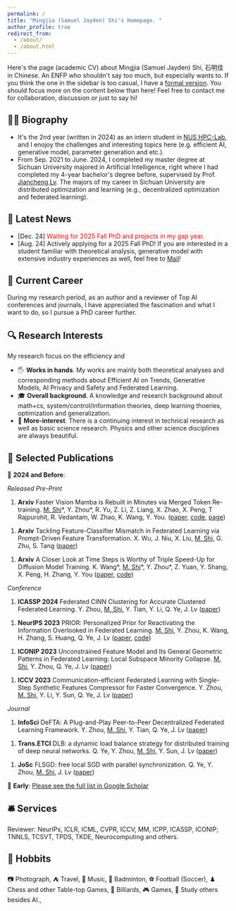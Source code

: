 ```yaml
---
permalink: /
title: "Mingjia (Samuel Jayden) Shi's Homepage. "
author_profile: true
redirect_from: 
  - /about/
  - /about.html
---
```


 Here's the page (academic CV) about Mingjia (Samuel Jayden) Shi, 石明佳 in Chinese. An ENFP who shouldn't say too much, but especially wants to. If you think the one in the sidebar is too casual, I have a [formal version](images/a_pic_of_mine_2.jpg). You should focus more on the content below than here! Feel free to contact me for collaboration, discussion or just to say hi!

**👨‍🎓 Biography**
---

- It's the 2nd year (written in 2024) as an intern student in [NUS HPC-Lab](https://ai.comp.nus.edu.sg/), and I enojoy the challenges and interesting topics here (e.g. efficient AI, generative model, parameter generation and etc.).
- From Sep. 2021 to June. 2024, I completed my master degree at Sichuan University majored in Artificial Intelligence, right where I had completed my 4-year bachelor's degree before, supervised by Prof. [Jiancheng Lv](https://center.dicalab.cn/). The majors of my career in Sichuan University are distributed optimization and learning (e.g., decentralized optimization and federated learning).


**🎉 Latest News**
---

- [Dec. 24] <font color="red">Waiting for 2025 Fall PhD and projects in my gap year.</font>
- [Aug. 24] Actively applying for a 2025 Fall PhD! If you are interested in a student familiar with theoretical analysis, generative model with extensive industry experiences as well, feel free to [Mail](3101ihs@gmail.com)!

**👣 Current Career**
---

During my research period, as an author and a reviewer of Top AI conferences and journals, I have appreciated the fascination and what I want to do, so I pursue a PhD career further.

**🔍 Research Interests**
---

My research focus on the efficiency and 
- 🖐️ **Works in hands**. My works are mainly both theoretical analyses and corresponding methods about Efficient AI on Trends, Generative Models, AI Privacy and Safety and Federated Learning.
- 🎓 **Overall background**. A knowledge and research background about math+cs, system/control/information theories, deep learning thoeries, optimization and generalization.
- 🌟 **More-interest**. There is a continuing interest in technical research as well as basic science research. Physics and other science disciplines are always beautiful.
<!-- - **Distributed Learning and Optimization**: -->
<!-- Distributed learning is the last one I majored in. The works explore the heterogeneity composition in federated learning primarily from the perspective of information composition, with methods towards information theory and optimization. -->
<!-- - **Efficient AI**: -->
<!-- Efficient AI is the recent major engagements and expected future major directions. To improve efficiency, especially training, in AI applications, the works in hands are mainly about data-centric AI and optimization. -->
<!-- - **Generative Model**: -->
<!-- Works about Generative Model interest me the most recently. The big hitter, generative model well-supported by diffusion theory, bring me back to the wonders of physics. A theoretically grounded approach is always fascinating. -->
<!-- - **AI Safety and Privacy**: -->
<!-- Another big hitter, LLM, and its practical generation tasks are also of my interests. A lot of industrial issues that need to be solved, effiicency, human value alignment and privacy. -->


**📄 Selected Publications**
---


📅 **2024 and Before**:

*Released Pre-Print*
1. **Arxiv** Faster Vision Mamba is Rebuilt in Minutes via Merged Token Re-training.
<u>M. Shi</u>\*, Y. Zhou*, R. Yu, Z. Li, Z. Liang, X. Zhao, X. Peng, T Rajpurohit, R. Vedantam, W. Zhao, K. Wang, Y. You.
([paper](https://arxiv.org/abs/2412.12496), [code](https://github.com/NUS-HPC-AI-Lab/R-MeeTo), [page](https://bdemo.github.io/R-MeeTo/))
<!-- **Arxiv** -->
1. **Arxiv** Tackling Feature-Classifier Mismatch in Federated Learning via Prompt-Driven Feature Transformation.
X. Wu, J. Niu, X. Liu, <u>M. Shi</u>, G. Zhu, S. Tang
([paper](https://arxiv.org/abs/2407.16139))
<!-- **Arxiv** -->
1. **Arxiv** A Closer Look at Time Steps is Worthy of Triple Speed-Up for Diffusion Model Training.
K. Wang\*, <u>M. Shi</u>\*, Y. Zhou\*, Z. Yuan, Y. Shang, X. Peng, H. Zhang, Y. You
([paper](https://arxiv.org/abs/2405.17403), [code](https://github.com/NUS-HPC-AI-Lab/SpeeD))
<!-- **Arxiv** -->

*Conference*
1. **ICASSP 2024** Federated CINN Clustering for Accurate Clustered Federated Learning.
Y. Zhou, <u>M. Shi</u>, Y. Tian, Y. Li, Q. Ye, J. Lv ([paper](https://ieeexplore.ieee.org/abstract/document/10447282/))
<!-- **ICASSP 2024** -->
1. **NeurIPS 2023** PRIOR: Personalized Prior for Reactivating the Information Overlooked in Federated Learning.
<u>M. Shi</u>, Y. Zhou, K. Wang, H. Zhang, S. Huang, Q. Ye, J. Lv ([paper](https://proceedings.neurips.cc/paper_files/paper/2023/hash/5a3674849d6d6d23ac088b9a2552f323-Abstract-Conference.html), [code](https://github.com/BDeMo/pFedBreD_public))
<!-- **NeurIPS 2023** -->
1. **ICONIP 2023** Unconstrained Feature Model and Its General Geometric Patterns in Federated Learning: Local Subspace Minority Collapse.
<u>M. Shi</u>, Y. Zhou, Q. Ye, J. Lv ([paper](https://link.springer.com/chapter/10.1007/978-981-99-8132-8_34))
<!-- **ICONIP 2023** -->
1. **ICCV 2023** Communication-efficient Federated Learning with Single-Step Synthetic Features Compressor for Faster Convergence.
Y. Zhou, <u>M. Shi</u>, Y. Li, Y. Sun, Q. Ye, J. Lv ([paper](https://openaccess.thecvf.com/content/ICCV2023/html/Zhou_Communication-efficient_Federated_Learning_with_Single-Step_Synthetic_Features_Compressor_for_Faster_ICCV_2023_paper.html))
<!-- **ICCV 2023** -->

*Journal*
1. **InfoSci** DeFTA: A Plug-and-Play Peer-to-Peer Decentralized Federated Learning Framework.
Y. Zhou, <u>M. Shi</u>, Y. Tian, Q. Ye, J. Lv ([paper](https://www.sciencedirect.com/science/article/pii/S002002552400495X))
<!-- **InfoSci** -->
1. **Trans.ETCI** DLB: a dynamic load balance strategy for distributed training of deep neural networks.
Q. Ye, Y. Zhou, <u>M. Shi</u>, Y. Sun, J. Lv ([paper](https://ieeexplore.ieee.org/abstract/document/9960865/))
<!-- **Trans.ETCI** -->
1. **JoSc** FLSGD: free local SGD with parallel synchronization.
Q. Ye, Y. Zhou, <u>M. Shi</u>, J. Lv ([paper](https://link.springer.com/article/10.1007/s11227-021-04267-5))
<!-- **JoSc** -->


📅 **Early**: 
[Please see the full list in Google Scholar](https://scholar.google.com/citations?user=B6f3ImkAAAAJ)

**🛎 Services**
---

Reviewer: NeurIPs, ICLR, ICML, CVPR, ICCV, MM, ICPP, ICASSP, ICONIP; TNNLS, TCSVT, TPDS, TKDE, Neurocomputing and others.

**🎈 Hobbits**
---

📷 Photograph,
⛺ Travel,
🎵 Music,
🏸 Badminton,
⚽ Football (Soccer),
♟️ Chess and other Table-top Games,
🎱 Billiards,
🎮 Games,
🔬 Study others besides AI.,